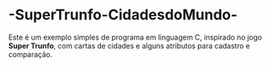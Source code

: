 # -SuperTrunfo-CidadesdoMundo-
Este é um exemplo simples de programa em linguagem C, inspirado no jogo **Super Trunfo**, com cartas de cidades e alguns atributos para cadastro e comparação.

